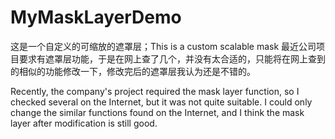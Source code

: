 # MyMaskLayerDemo
这是一个自定义的可缩放的遮罩层；This is a custom scalable mask
最近公司项目要求有遮罩层功能，于是在网上查了几个，并没有太合适的，只能将在网上查到的相似的功能修改一下，修改完后的遮罩层我认为还是不错的。

Recently, the company's project required the mask layer function, 
so I checked several on the Internet, but it was not quite suitable.
I could only change the similar functions found on the Internet, 
and I think the mask layer after modification is still good.

